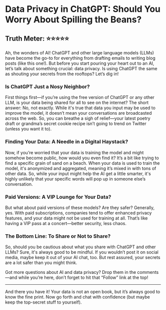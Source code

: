 # **Data Privacy in ChatGPT: Should You Worry About Spilling the Beans?**

## Truth Meter: ⭐⭐⭐⭐⭐

Ah, the wonders of AI! ChatGPT and other large language models (LLMs) have become the go-to for everything from drafting emails to writing blog posts (like this one!). But before you start pouring your heart out to an AI, let’s talk about something crucial: data privacy. Is using ChatGPT the same as shouting your secrets from the rooftops? Let’s dig in!

### Is ChatGPT Just a Nosy Neighbor?

First things first—if you’re using the free version of ChatGPT or any other LLM, is your data being shared for all to see on the internet? The short answer: No, not exactly. While it's true that data you input may be used to improve the model, it doesn’t mean your conversations are broadcasted across the web. So, you can breathe a sigh of relief—your latest poetry draft or grandma’s secret cookie recipe isn’t going to trend on Twitter (unless you want it to).

### Finding Your Data: A Needle in a Digital Haystack?

Now, if you’re worried that your data is training the model and might somehow become public, how would you even find it? It’s a bit like trying to find a specific grain of sand on a beach. When your data is used to train the model, it's anonymized and aggregated, meaning it’s mixed in with tons of other data. So, while your input might help the AI get a little smarter, it's highly unlikely that your specific words will pop up in someone else’s conversation.

### Paid Versions: A VIP Lounge for Your Data?

But what about paid versions of these models? Are they safer? Generally, yes. With paid subscriptions, companies tend to offer enhanced privacy features, and your data might not be used for training at all. That’s like having a VIP pass at a concert—better security, less chaos.

### The Bottom Line: To Share or Not to Share?

So, should you be cautious about what you share with ChatGPT and other LLMs? Sure, it's always good to be mindful. If you wouldn’t post it on social media, maybe keep it out of your AI chat, too. But rest assured, your secrets are a lot safer than you might think.

Got more questions about AI and data privacy? Drop them in the comments—and while you’re here, don’t forget to hit that “Follow” link at the top!

---

And there you have it! Your data is not an open book, but it’s always good to know the fine print. Now go forth and chat with confidence (but maybe keep the top-secret stuff to yourself).